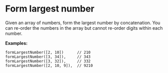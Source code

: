 # Form largest number

Given an array of numbers, form the largest number by concatenation. You can re-order the numbers in the array but cannot re-order digits within each number.

**Examples:**

```
formLargestNumber([2, 10])      // 210
formLargestNumber([3, 34]),     // 343
formLargestNumber([3, 32]),     // 332
formLargestNumber([2, 10, 9]),  // 9210
```
